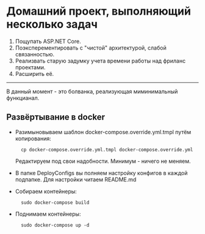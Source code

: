 # Домашний проект, выполняющий несколько задач

1. Пощупать ASP.NET Core.
2. Поэксперементировать с "чистой" архитектурой, слабой связанностью.
3. Реализвать старую задумку учета времени работы над фриланс проектами.
4. Расширить её. 
---
В данный момент - это болванка, реализующая миминимальный функцианал.


## Развёртывание в docker

- Разимыновываем шаблон docker-compose.override.yml.tmpl путём копирования:

        cp docker-compose.override.yml.tmpl docker-compose.override.yml
    Редактируем под свои надобности. Минимум - ничего не меняем.

- В папке DeployConfigs вы полняем настройку конфигов в каждой подпапке. Для настройки читаем README.md

- Собираем контейнеры:

        sudo docker-compose build

- Поднимаем контейнеры:

        sudo docker-compose up -d
